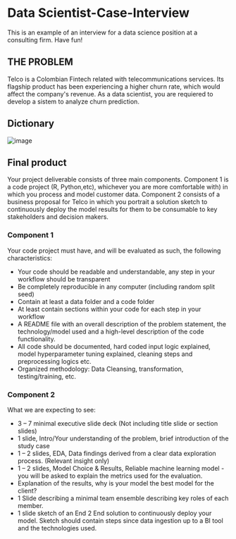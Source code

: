 # Data Scientist-Case-Interview
This is an example of an interview for a data science position at a consulting firm. Have fun!
## THE PROBLEM
Telco is a Colombian Fintech related with telecommunications services. Its flagship product has been experiencing a higher churn rate, which would affect the company's revenue.
As a data scientist, you are requiered to develop a sistem to analyze churn prediction.
## Dictionary
![image](https://github.com/user-attachments/assets/af01b77a-90f8-4ac8-acb9-422b8faa8f8a)
## Final product
Your project deliverable consists of three main components. Component 1 is a code project (R, Python,etc), whichever you are more comfortable with) in which you process and model customer data. Component 2 consists of a business proposal for Telco in which you portrait a solution sketch to continuously deploy the model results for them to be consumable to key stakeholders and decision makers. 
### Component 1
Your code project must have, and will be evaluated as such, the following characteristics:
* Your code should be readable and understandable, any step in your workflow should be transparent
* Be completely reproducible in any computer (including random split seed)
* Contain at least a data folder and a code folder
* At least contain sections within your code for each step in your workflow
* A README file with an overall description of the problem statement, the technology/model used and a high-level description of the code functionality.
* All code should be documented, hard coded input logic explained, model hyperparameter tuning explained, cleaning steps and preprocessing logics etc.
* Organized methodology: Data Cleansing, transformation, testing/training, etc.
### Component 2
What we are expecting to see:
* 3 – 7 minimal executive slide deck (Not including title slide or section slides)
* 1 slide, Intro/Your understanding of the problem, brief introduction of the study case
* 1 – 2 slides, EDA, Data findings derived from a clear data exploration process. (Relevant insight only)
* 1 – 2 slides, Model Choice & Results, Reliable machine learning model - you will be asked to explain the metrics used for the evaluation.
* Explanation of the results, why is your model the best model for the client?
* 1 Slide describing a minimal team ensemble describing key roles of each member.
* 1 slide sketch of an End 2 End solution to continuously deploy your model. Sketch should contain steps since data ingestion up to a BI tool and the technologies used.
